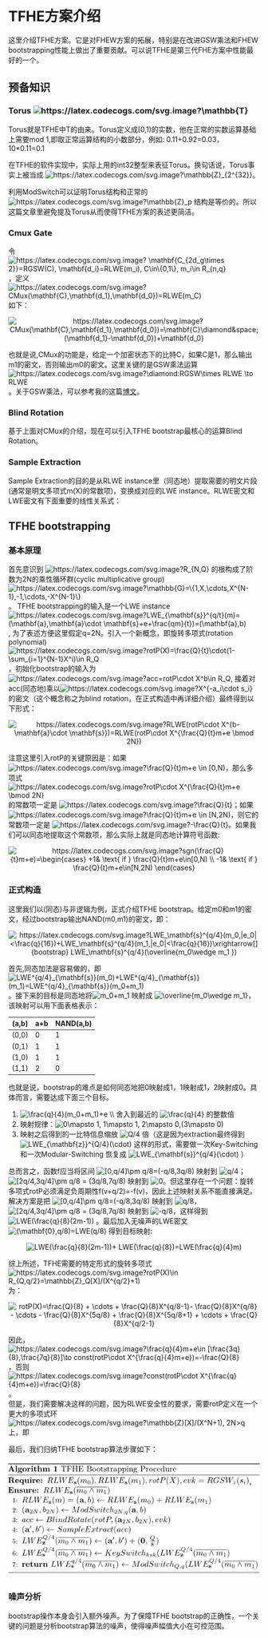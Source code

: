 # TFHE方案介绍
这里介绍TFHE方案。它是对FHEW方案的拓展，特别是在改进GSW乘法和FHEW bootstrapping性能上做出了重要贡献。可以说TFHE是第三代FHE方案中性能最好的一个。

## 预备知识
### Torus <img src="https://latex.codecogs.com/svg.image?\mathbb{T}" title="https://latex.codecogs.com/svg.image?\mathbb{T}" />
Torus就是TFHE中T的由来。Torus定义成[0,1)的实数，他在正常的实数运算基础上需要mod 1,即取正常运算结构的小数部分，例如:
0.11+0.92=0.03， 10*0.11=0.1

在TFHE的软件实现中，实际上用的int32整型来表征Torus。换句话说，Torus事实上被当成 <img src="https://latex.codecogs.com/svg.image?\mathbb{Z}_{2^{32}}" title="https://latex.codecogs.com/svg.image?\mathbb{Z}_{2^{32}}" />。

利用ModSwitch可以证明Torus结构和正常的<img src="https://latex.codecogs.com/svg.image?\mathbb{Z}_p" title="https://latex.codecogs.com/svg.image?\mathbb{Z}_p" /> 结构是等价的。所以这篇文章里避免提及Torus从而使得TFHE方案的表述更简洁。

### Cmux Gate
令 <img src="https://latex.codecogs.com/svg.image?&space;\mathbf{C_{2d_g\times&space;2}}=RGSW(C),&space;&space;&space;\mathbf{d_i}=RLWE(m_i),&space;C\in\{0,1\},&space;m_i\in&space;R_{n,q}" title="https://latex.codecogs.com/svg.image? \mathbf{C_{2d_g\times 2}}=RGSW(C), \mathbf{d_i}=RLWE(m_i), C\in\{0,1\}, m_i\in R_{n,q}" />，定义<img src="https://latex.codecogs.com/svg.image?CMux(\mathbf{C},\mathbf{d_1},\mathbf{d_0})=RLWE(m_C)" title="https://latex.codecogs.com/svg.image?CMux(\mathbf{C},\mathbf{d_1},\mathbf{d_0})=RLWE(m_C)" /> 如下：
<p align="center">
<img src="https://latex.codecogs.com/svg.image?CMux(\mathbf{C},\mathbf{d_1},\mathbf{d_0})=\mathbf{C}\diamond&space;(\mathbf{d_1}-\mathbf{d_0})&plus;\mathbf{d_0}" title="https://latex.codecogs.com/svg.image?CMux(\mathbf{C},\mathbf{d_1},\mathbf{d_0})=\mathbf{C}\diamond&space;(\mathbf{d_1}-\mathbf{d_0})&plus;\mathbf{d_0}" />
 </p>
 <div>也就是说,CMux的功能是，给定一个加密状态下的比特C，如果C是1，那么输出m1的密文，否则输出m0的密文。这里关键的是GSW乘法运算 <img src="https://latex.codecogs.com/svg.image?\diamond:RGSW\times&space;RLWE&space;\to&space;RLWE" title="https://latex.codecogs.com/svg.image?\diamond:RGSW\times RLWE \to RLWE" /> 。关于GSW乘法，可以参考我的这篇<a href="https://github.com/davidhoo1988/davidhu.github.io/blob/gh-pages/pages/GSW/main.md">博文</a>。</div>

 
### Blind Rotation
基于上面对CMux的介绍，现在可以引入TFHE bootstrap最核心的运算Blind Rotation。

### Sample Extraction
Sample Extraction的目的是从RLWE instance里（同态地）提取需要的明文片段(通常是明文多项式m(X)的常数项)，变换成对应的LWE instance。RLWE密文和LWE密文有下面重要的线性关系式：

## TFHE bootstrapping
### 基本原理
首先意识到 <img src="https://latex.codecogs.com/svg.image?R_{N,Q}" title="https://latex.codecogs.com/svg.image?R_{N,Q}" /> 的根构成了阶数为2N的乘性循环群(cyclic multiplicative group) <img src="https://latex.codecogs.com/svg.image?\mathbb{G}=\{1,X,\cdots,X^{N-1},-1,\cdots,-X^{N-1}\}" title="https://latex.codecogs.com/svg.image?\mathbb{G}=\{1,X,\cdots,X^{N-1},-1,\cdots,-X^{N-1}\}" />。 TFHE bootstrapping的输入是一个LWE instance <img src="https://latex.codecogs.com/svg.image?LWE_{\mathbf{s}}^{q/t}(m)=(\mathbf{a},\mathbf{a}\cdot&space;\mathbf{s}&plus;e&plus;\frac{qm}{t})=(\mathbf{a},b)" title="https://latex.codecogs.com/svg.image?LWE_{\mathbf{s}}^{q/t}(m)=(\mathbf{a},\mathbf{a}\cdot \mathbf{s}+e+\frac{qm}{t})=(\mathbf{a},b)" />, 为了表述方便这里假定q=2N。引入一个新概念，即旋转多项式(rotation polynomial) <img src="https://latex.codecogs.com/svg.image?rotP(X)=\frac{Q}{t}\cdot(1-\sum_{i=1}^{N-1}X^i)\in&space;R_Q" title="https://latex.codecogs.com/svg.image?rotP(X)=\frac{Q}{t}\cdot(1-\sum_{i=1}^{N-1}X^i)\in R_Q" />，初始化bootstrap的输入为 <img src="https://latex.codecogs.com/svg.image?acc=rotP\cdot&space;X^b\in&space;R_Q" title="https://latex.codecogs.com/svg.image?acc=rotP\cdot X^b\in R_Q" />, 接着对acc(同态地)乘以<img src="https://latex.codecogs.com/svg.image?X^{-a_i\cdot&space;s_i}" title="https://latex.codecogs.com/svg.image?X^{-a_i\cdot s_i}" /> 的密文（这个概念称之为blind rotation，在正式构造中再详细介绍）最终得到以下形式：
<p align="center">
<img src="https://latex.codecogs.com/svg.image?RLWE(rotP\cdot&space;X^{b-\mathbf{a}\cdot&space;\mathbf{s}})=RLWE(rotP\cdot&space;X^{\frac{Q}{t}m&plus;e&space;\bmod&space;2N})" title="https://latex.codecogs.com/svg.image?RLWE(rotP\cdot X^{b-\mathbf{a}\cdot \mathbf{s}})=RLWE(rotP\cdot X^{\frac{Q}{t}m+e \bmod 2N})" />
</p>
<div>注意这里引入rotP的关键原因是：如果 <img src="https://latex.codecogs.com/svg.image?\frac{Q}{t}m&plus;e&space;\in&space;[0,N)&space;" title="https://latex.codecogs.com/svg.image?\frac{Q}{t}m+e \in [0,N) " />，那么多项式 <img src="https://latex.codecogs.com/svg.image?rotP\cdot&space;X^{\frac{Q}{t}m&plus;e&space;\bmod&space;2N}" title="https://latex.codecogs.com/svg.image?rotP\cdot X^{\frac{Q}{t}m+e \bmod 2N}" /> 的常数项一定是 <img src="https://latex.codecogs.com/svg.image?\frac{Q}{t}" title="https://latex.codecogs.com/svg.image?\frac{Q}{t}" />；如果 <img src="https://latex.codecogs.com/svg.image?\frac{Q}{t}m&plus;e&space;\in&space;[N,2N)" title="https://latex.codecogs.com/svg.image?\frac{Q}{t}m+e \in [N,2N)" />，则它的常数项一定是 <img src="https://latex.codecogs.com/svg.image?-\frac{Q}{t}" title="https://latex.codecogs.com/svg.image?-\frac{Q}{t}" />。如果我们可以同态地提取这个常数项，那么实际上就是同态地计算符号函数:</div>
<p align="center">
<img src="https://latex.codecogs.com/svg.image?sgn(\frac{Q}{t}m&plus;e)=\begin{cases}&space;&plus;1&&space;\text{&space;if&space;}&space;\frac{Q}{t}m&plus;e\in[0,N)&space;\\&space;-1&&space;\text{&space;if&space;}&space;\frac{Q}{t}m&plus;e\in[N,2N)&space;\end{cases}" title="https://latex.codecogs.com/svg.image?sgn(\frac{Q}{t}m+e)=\begin{cases} +1& \text{ if } \frac{Q}{t}m+e\in[0,N) \\ -1& \text{ if } \frac{Q}{t}m+e\in[N,2N) \end{cases}" />
 </p>
 
### 正式构造
这里我们以(同态)与非逻辑为例，正式介绍TFHE bootstrap。给定m0和m1的密文，经过bootstrap输出NAND(m0,m1)的密文，即：
<p align="center">
<img src="https://latex.codecogs.com/svg.image?LWE_\mathbf{s}^{q/4}(m_0,|e_0|<\frac{q}{16})&plus;LWE_\mathbf{s}^{q/4}(m_1,|e_0|<\frac{q}{16})\xrightarrow[]{bootstrap}&space;LWE_\mathbf{s}^{q/4}(\overline{m_0\wedge&space;m_1&space;})" title="https://latex.codecogs.com/svg.image?LWE_\mathbf{s}^{q/4}(m_0,|e_0|<\frac{q}{16})+LWE_\mathbf{s}^{q/4}(m_1,|e_0|<\frac{q}{16})\xrightarrow[]{bootstrap} LWE_\mathbf{s}^{q/4}(\overline{m_0\wedge m_1 })" />
</p>

首先,同态加法是容易做的，即<img src="https://latex.codecogs.com/svg.image?LWE^{q/4}_{\mathbf{s}}(m_0)&plus;LWE^{q/4}_{\mathbf{s}}(m_1)=LWE^{q/4}_{\mathbf{s}}(m_0&plus;m_1)" title="LWE^{q/4}_{\mathbf{s}}(m_0)+LWE^{q/4}_{\mathbf{s}}(m_1)=LWE^{q/4}_{\mathbf{s}}(m_0+m_1)" />。接下来的目标是同态地将<img src="https://latex.codecogs.com/svg.image?m_0&plus;m_1" title="m_0+m_1" /> 映射成 <img src="https://latex.codecogs.com/svg.image?\overline{m_0\wedge&space;m_1}" title="\overline{m_0\wedge m_1}" />，该映射可以用下面表格表示：

(a,b) | a+b  | NAND(a,b)
----  | ---- | ----
(0,0) | 0    | 1
(0,1) | 1    | 1
(1,0) | 1    | 1
(1,1) | 2    | 0

也就是说，bootstrap的难点是如何同态地把0映射成1，1映射成1，2映射成0。具体而言，需要达成下面三个目标。
   1. <img src="https://latex.codecogs.com/svg.image?\frac{q}{4}(m_0&plus;m_1)&plus;e&space;\\" title="\frac{q}{4}(m_0+m_1)+e \\" /> 舍入到最近的 <img src="https://latex.codecogs.com/svg.image?\frac{q}{4}" title="\frac{q}{4}" /> 的整数倍
   2. 映射规律：<img src="https://latex.codecogs.com/svg.image?0\mapsto&space;1,&space;1\mapsto&space;1,&space;2\mapsto&space;0,(3\mapsto&space;0)" title="0\mapsto 1, 1\mapsto 1, 2\mapsto 0,(3\mapsto 0)" />
   3. 映射之后得到的一比特信息缩放 <img src="https://latex.codecogs.com/svg.image?Q/4" title="Q/4" /> 倍（这是因为extraction最终得到<img src="https://latex.codecogs.com/svg.image?LWE_{\mathbf{z}}^{Q/4}(\cdot)" title="LWE_{\mathbf{z}}^{Q/4}(\cdot)" /> 这样的形式，需要做一次Key-Switching和一次Modular-Switching 恢复成 <img src="https://latex.codecogs.com/svg.image?LWE_{\mathbf{s}}^{q/4}(\cdot)" title="LWE_{\mathbf{s}}^{q/4}(\cdot)" /> ）

总而言之，函数f应当将区间 <img src="https://latex.codecogs.com/svg.image?[0,q/4]\pm&space;q/8=(-q/8,3q/8)" title="[0,q/4]\pm q/8=(-q/8,3q/8)" /> 映射到 <img src="https://latex.codecogs.com/svg.image?q/4" title="q/4" />；<img src="https://latex.codecogs.com/svg.image?[2q/4,3q/4]\pm&space;q/8&space;=&space;(3q/8,7q/8)" title="[2q/4,3q/4]\pm q/8 = (3q/8,7q/8)" /> 映射到 <img src="https://latex.codecogs.com/svg.image?0" title="0" />。但这里存在一个问题：旋转多项式rotP必须满足负周期性f(v+q/2)=-f(v)，因此上述映射关系不能直接满足。解决方案是把 <img src="https://latex.codecogs.com/svg.image?[0,q/4]\pm&space;q/8=(-q/8,3q/8)" title="[0,q/4]\pm q/8=(-q/8,3q/8)" /> 映射到 <img src="https://latex.codecogs.com/svg.image?q/8" title="q/8" />，<img src="https://latex.codecogs.com/svg.image?[2q/4,3q/4]\pm&space;q/8&space;=&space;(3q/8,7q/8)" title="[2q/4,3q/4]\pm q/8 = (3q/8,7q/8)" /> 映射到 <img src="https://latex.codecogs.com/svg.image?-q/8" title="-q/8" />，这样得到 <img src="https://latex.codecogs.com/svg.image?LWE(\frac{q}{8}(2m-1))" title="LWE(\frac{q}{8}(2m-1))" /> 。最后加入无噪声的LWE密文 <img src="https://latex.codecogs.com/svg.image?(\mathbf{0},q/8)=LWE(q/8)" title="(\mathbf{0},q/8)=LWE(q/8)" /> 得到目标映射:
 <p align="center">
<img src="https://latex.codecogs.com/svg.image?LWE(\frac{q}{8}(2m-1))&plus;&space;LWE(\frac{q}{8})=LWE(\frac{q}{4}m)" title="LWE(\frac{q}{8}(2m-1))+ LWE(\frac{q}{8})=LWE(\frac{q}{4}m)" />
 </p>
<div>综上所述，TFHE需要的特定形式的旋转多项式 <img src="https://latex.codecogs.com/svg.image?rotP(X)\in&space;R_{Q,q/2}=\mathbb{Z}_Q[X]/(X^{q/2}&plus;1)" title="https://latex.codecogs.com/svg.image?rotP(X)\in R_{Q,q/2}=\mathbb{Z}_Q[X]/(X^{q/2}+1)" /> 为： </div>
  <p align="center">
<img src="https://latex.codecogs.com/svg.image?rotP(X)=\frac{Q}{8}&space;&plus;&space;\cdots&space;&plus;&space;\frac{Q}{8}X^{q/8-1}-&space;\frac{Q}{8}X^{q/8}&space;-&space;\cdots&space;-&space;\frac{Q}{8}X^{5q/8}&space;&plus;&space;\frac{Q}{8}X^{5q/8&plus;1}&space;&plus;&space;\cdots&space;&plus;&space;\frac{Q}{8}X^{q/2-1}" title="rotP(X)=\frac{Q}{8} + \cdots + \frac{Q}{8}X^{q/8-1}- \frac{Q}{8}X^{q/8} - \cdots - \frac{Q}{8}X^{5q/8} + \frac{Q}{8}X^{5q/8+1} + \cdots + \frac{Q}{8}X^{q/2-1}" />
  </p>
   
<div>因此， <img src="https://latex.codecogs.com/svg.image?\frac{q}{4}m&plus;e\in&space;[\frac{3q}{8},\frac{7q}{8}]\to&space;const(rotP\cdot&space;X^{\frac{q}{4}m&plus;e})=-\frac{Q}{8}" title="https://latex.codecogs.com/svg.image?\frac{q}{4}m+e\in [\frac{3q}{8},\frac{7q}{8}]\to const(rotP\cdot X^{\frac{q}{4}m+e})=-\frac{Q}{8}" />，否则 <img src="https://latex.codecogs.com/svg.image?const(rotP\cdot&space;X^{\frac{q}{4}m&plus;e})=\frac{Q}{8}" title="https://latex.codecogs.com/svg.image?const(rotP\cdot X^{\frac{q}{4}m+e})=\frac{Q}{8}" />。</div>

<div> 但是，我们需要解决这样的问题，因为RLWE安全性的要求，需要rotP定义在一个更大的多项式环 <img src="https://latex.codecogs.com/svg.image?\mathbb{Z}[X]/(X^N&plus;1),&space;2N>q" title="https://latex.codecogs.com/svg.image?\mathbb{Z}[X]/(X^N+1), 2N>q" /> 上，即</div>
 
 
 最后，我们归纳TFHE bootstrap算法步骤如下：
   <p align="center">
  <img src="fig/TFHE_bootstrap.PNG" alt="animated" />
   </p>
   
### 噪声分析
bootstrap操作本身会引入额外噪声。为了保障TFHE bootstrap的正确性，一个关键的问题是分析bootstrap算法的噪声，使得噪声幅值大小在可控范围。
